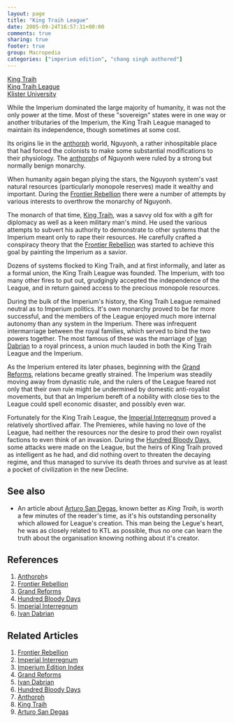 ```yaml
---
layout: page
title: "King Traih League"
date: 2005-09-24T16:57:31+00:00
comments: true
sharing: true
footer: true
group: Macropedia
categories: ["imperium edition", "chang singh authored"]
---
```


<div class='row'>
	<div class='col-md-4'><a href='/macropedia/king-traih'>King Traih</a></div>
	<div class='col-md-4'><a href='/macropedia/king-traih-league'>King Traih League</a></div>
	<div class='col-md-4'><a href='/macropedia/klister-university'>Klister University</a></div>
</div>


While the Imperium dominated the large majority of humanity, it was not the only power at the time.  Most of these "sovereign" states were in one way or another tributaries of the Imperium, the King Traih League managed to
maintain its independence, though sometimes at some cost.

Its origins lie in the [anthorph](/macropedia/anthorph) world, Nguyonh, a rather inhospitable
place that had forced the colonists to make some substantial modifications to their physiology.  The [anthorph](/macropedia/anthorph)s of Nguyonh were ruled by a strong but normally benign monarchy.

When humanity again began plying the stars, the Nguyonh system's vast
natural resources (particularly monopole reserves) made it wealthy and
important.  During the [Frontier Rebellion](/macropedia/frontier-rebellion) there were a number of attempts by various interests to overthrow the monarchy of Nguyonh.

The monarch of that time, [King Traih](/macropedia/king-traih), was a savvy old fox with a gift for diplomacy as well as a keen military man's mind.  He used the various attempts to subvert his authority to demonstrate to other systems that the Imperium meant only to rape their resources.  He carefully crafted a conspiracy theory that the [Frontier Rebellion](/macropedia/frontier-rebellion) was started to achieve this goal by painting the Imperium as a savior.

Dozens of systems flocked to King Traih, and at first informally, and later as a formal union, the King Traih League was founded.  The Imperium, with too many other fires to put out, grudgingly accepted the independence of the League, and in return gained access to the precious monopole resources.

During the bulk of the Imperium's history, the King Traih League remained neutral as to Imperium politics.  It's own monarchy proved to be far more successful, and the members of the League enjoyed much more internal autonomy than any system in the Imperium.  There was infrequent intermarriage between the royal families, which served to bind the two powers together.  The most famous of these was the marriage of [Ivan Dabrian](/macropedia/ivan-dabrian) to a royal princess, a union much lauded in both the King Traih League and the Imperium.

As the Imperium entered its later phases, beginning with the [Grand Reforms](/macropedia/grand-reforms), relations became greatly strained.  The Imperium was steadily moving away from dynastic rule, and the rulers of the League feared not only that their own rule might be undermined by domestic anti-royalist movements, but that an Imperium bereft of a nobility with close ties to the League could spell economic disaster, and possibly even war.

Fortunately for the King Traih League, the [Imperial Interregnum](/macropedia/imperial-interregnum) proved a relatively shortlived affair.  The Premieres, while having no love of the League, had neither the resources nor the desire to prod their own royalist factions to even think of an invasion.  During the [Hundred Bloody Days](/macropedia/hundred-bloody-days), some attacks were made on the League, but the heirs of King Traih proved as intelligent as he had, and did nothing overt to threaten the decaying regime, and thus managed to survive its death throes and survive as at least a pocket of civilization in the new Decline.

## See also
* An article about [Arturo San Degas](/macropedia/arturo-san-degas), known better as *King Traih*, is worth a few minutes of the reader's time, as it's his  outstanding personality which allowed for League's creation. This man being the Legue's heart, he was as closely related to KTL as possible, thus no one can learn the truth about the organisation knowing nothing about it's creator.


## References
1. [Anthorph](/macropedia/anthorph)s
1. [Frontier Rebellion](/macropedia/frontier-rebellion)
1. [Grand Reforms](/macropedia/grand-reforms)
1. [Hundred Bloody Days](/macropedia/hundred-bloody-days)
1. [Imperial Interregnum](/macropedia/imperial-interregnum)
1. [Ivan Dabrian](/macropedia/ivan-dabrian)

## Related Articles

1. [Frontier Rebellion](/macropedia/frontier-rebellion)
2. [Imperial Interregnum](/macropedia/imperial-interregnum)
3. [Imperium Edition Index](/macropedia/imperium-edition-index)
4. [Grand Reforms](/macropedia/grand-reforms)
5. [Ivan Dabrian](/macropedia/ivan-dabrian)
6. [Hundred Bloody Days](/macropedia/hundred-bloody-days)
7. [Anthorph](/macropedia/anthorph)
8. [King Traih](/macropedia/king-traih)
9. [Arturo San Degas](/macropedia/arturo-san-degas)


 
